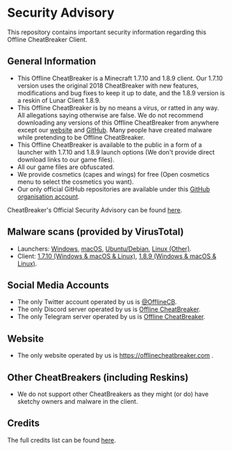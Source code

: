 # Security Advisory
This repository contains important security information regarding this Offline CheatBreaker Client.

## General Information
* This Offline CheatBreaker is a Minecraft 1.7.10 and 1.8.9 client. Our 1.7.10 version uses the original 2018 CheatBreaker with new features, modifications and bug fixes to keep it up to date, and the 1.8.9 version is a reskin of Lunar Client 1.8.9.
* This Offline CheatBreaker is by no means a virus, or ratted in any way. All allegations saying otherwise are false. We do not recommend downloading any versions of this Offline CheatBreaker from anywhere except our [website](https://offlinecheatbreaker.com) and [GitHub](https://github.com/Offline-Cheatbreaker). Many people have created malware while pretending to be Offline CheatBreaker.
* This Offline CheatBreaker is available to the public in a form of a launcher with 1.7.10 and 1.8.9 launch options (We don't provide direct download links to our game files).
* All our game files are obfuscated.
* We provide cosmetics (capes and wings) for free (Open cosmetics menu to select the cosmetics you want).
* Our only official GitHub repositories are available under this [GitHub organisation account](https://github.com/Offline-Cheatbreaker).

CheatBreaker's Official Security Advisory can be found [here](https://github.com/CheatBreaker/Security-Advisory).

## Malware scans (provided by VirusTotal)
* Launchers:
[Windows](https://www.virustotal.com/gui/file/c1068bce7ea7e7f02bdddf06b7518b901bdeb4755723f1db5d4d959d0bfa29f0),
[macOS](https://www.virustotal.com/gui/file/388989603e9b51b4aa2c48336a7d7384c0558d575394d8bbea5859739059fbb2),
[Ubuntu/Debian](https://www.virustotal.com/gui/file/bd432fc4b8b2555a9a758f49a1fecdfb273f14ed8312ce77518d3b2163024679),
[Linux (Other)](https://www.virustotal.com/gui/file/a82cfcb4e951ae6024288b581b076cdb246fdb15fadd77b579221a8d2320b1f6).
* Client:
[1.7.10 (Windows & macOS & Linux)](https://www.virustotal.com/gui/file/05012e0f7589bb8763237b05280eff440eddcb059146d6a3cb23864a0daae616),
[1.8.9 (Windows & macOS & Linux)](https://www.virustotal.com/gui/file/d7868899699df86e3caf171cd268d27d2cebd9b947d09cff2296088c257fc71f).

## Social Media Accounts
* The only Twitter account operated by us is [@OfflineCB](https://twitter.com/OfflineCB).
* The only Discord server operated by us is [Offline CheatBreaker](https://discord.offlinecheatbreaker.com).
* The only Telegram server operated by us is [Offline CheatBreaker](https://t.me/OfflineCheatBreaker).


## Website
* The only website operated by us is https://offlinecheatbreaker.com .

## Other CheatBreakers (including Reskins)
* We do not support other CheatBreakers as they might (or do) have sketchy owners and malware in the client.

## Credits
The full credits list can be found [here](https://github.com/Offline-CheatBreaker/Client/blob/master/Credits.md).
